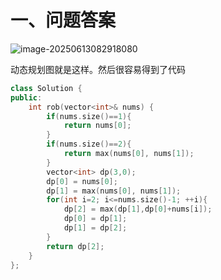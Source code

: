 # 一、问题答案

![image-20250613082918080](D:\study\CPP\Leecode\LeetCode\Dynamic_programming\P198_rob_money\image\image-20250613082918080.png)

动态规划图就是这样。然后很容易得到了代码

```Cpp
class Solution {
public:
    int rob(vector<int>& nums) {
        if(nums.size()==1){
            return nums[0];
        }
        if(nums.size()==2){
            return max(nums[0], nums[1]);
        }
        vector<int> dp(3,0);
        dp[0] = nums[0];
        dp[1] = max(nums[0], nums[1]);
        for(int i=2; i<=nums.size()-1; ++i){
            dp[2] = max(dp[1],dp[0]+nums[i]);
            dp[0] = dp[1];
            dp[1] = dp[2];
        }
        return dp[2];
    }
};
```

